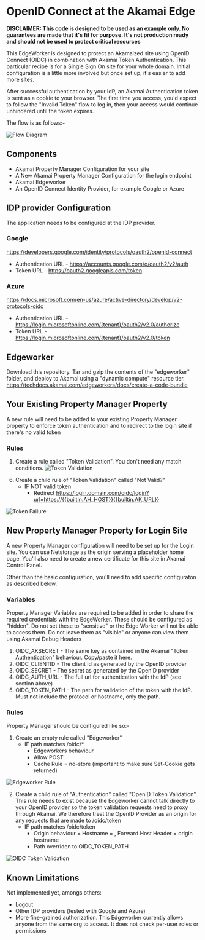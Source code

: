 # OpenID Connect at the Akamai Edge

**DISCLAIMER: This code is designed to be used as an example only. No guarantees are made that it's fit for purpose. It's not production ready and should not be used to protect critical resources**

This EdgeWorker is designed to protect an Akamaized site using OpenID Connect (OIDC) in combination with Akamai Token Authentication. This particular recipe is for a Single Sign On site for your whole domain. Initial configuration is a little more involved but once set up, it's easier to add more sites.

After successful authentication by your IdP, an Akamai Authentication token is sent as a cookie to your browser. The first time you access, you'd expect to follow the "Invalid Token" flow to log in, then your access would continue unhindered until the token expires.

The flow is as follows:-

![Flow Diagram](images/flow.png)

## Components
- Akamai Property Manager Configuration for your site
- A New Akamai Property Manager Configuration for the login endpoint
- Akamai Edgeworker
- An OpenID Connect Identity Provider, for example Google or Azure

## IDP provider Configuration
The application needs to be configured at the IDP provider. 

### Google
https://developers.google.com/identity/protocols/oauth2/openid-connect
   - Authentication URL - https://accounts.google.com/o/oauth2/v2/auth
   - Token URL - https://oauth2.googleapis.com/token

### Azure
https://docs.microsoft.com/en-us/azure/active-directory/develop/v2-protocols-oidc
   - Authentication URL - https://login.microsoftonline.com/{tenant}/oauth2/v2.0/authorize
   - Token URL - https://login.microsoftonline.com/{tenant}/oauth2/v2.0/token

## Edgeworker
Download this repository. Tar and gzip the contents of the "edgeworker" folder, and deploy to Akamai using a "dynamic compute" resource tier. https://techdocs.akamai.com/edgeworkers/docs/create-a-code-bundle

## Your Existing Property Manager Property
A new rule will need to be added to your existing Property Manager property to enforce token authentication and to redirect to the login site if there's no valid token

### Rules
1) Create a rule called "Token Validation". You don't need any match conditions.
![Token Validation](images/tokennomatch.png)

6. Create a child rule of "Token Validation" called "Not Valid?"
   - IF NOT valid token
      - Redirect https://login.domain.com/oidc/login?url=https://{{builtin.AH_HOST}}{{builtin.AK_URL}}

![Token Failure](images/tokenfail2.png)

## New Property Manager Property for Login Site
A new Property Manager configuration will need to be set up for the Login site. You can use Netstorage as the origin serving a placeholder home page. You'll also need to create a new certificate for this site in Akamai Control Panel.

Other than the basic configuration, you'll need to add specific configuraton as described below.

### Variables
Property Manager Variables are required to be added in order to share the required credentials with the EdgeWorker. These should be configured as "hidden". Do not set these to "sensitive" or the Edge Worker will not be able to access them. Do not leave them as "visible" or anyone can view them using Akamai Debug Headers

1. OIDC_AKSECRET - The same key as contained in the Akamai "Token Authentication" behaviour. Copy/paste it here.
2. OIDC_CLIENTID - The client id as generated by the OpenID provider
3. OIDC_SECRET - The secret as generated by the OpenID provider
4. OIDC_AUTH_URL - The full url for authentication with the IdP (see section above)
5. OIDC_TOKEN_PATH - The path for validation of the token with the IdP. Must not include the protocol or hostname, only the path.

### Rules
Property Manager should be configured like so:-

1. Create an empty rule called "Edgeworker"
   - IF path matches /oidc/*
      - Edgeworkers behaviour
      - Allow POST
      - Cache Rule = no-store (important to make sure Set-Cookie gets returned)

![Edgeworker Rule](images/edgeworker.png)

2. Create a child rule of "Authentication" called "OpenID Token Validation". This rule needs to exist because the Edgeworker cannot talk directly to your OpenID provider so the token validation requests need to proxy through Akamai. We therefore treat the OpenID Provider as an origin for any requests that are made to /oidc/token
   - IF path matches /oidc/token
     - Origin behaviour = Hostname = <token hostname>, Forward Host Header = origin hostname
     - Path overriden to OIDC_TOKEN_PATH
 
 ![OIDC Token Validation](images/oidctoken.png)

## Known Limitations
Not implemented yet, amongs others:
- Logout
- Other IDP providers (tested with Google and Azure)
- More fine-grained authorization. This Edgeworker currently allows anyone from the same org to access. It does not check per-user roles or permissions
